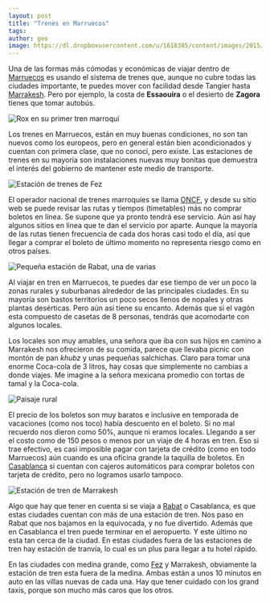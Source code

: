 ```yaml
---
layout: post
title: "Trenes en Marruecos"
tags: 
author: geo
image: https://dl.dropboxusercontent.com/u/1610385/content/images/2015/05/2015-01-05-11-01-24.jpg
---
```

Una de las formas más cómodas y económicas de viajar dentro de [Marruecos](/tag/marruecos) es usando el sistema de trenes que, aunque no cubre todas las ciudades importante,  te puedes mover con facilidad desde Tangier hasta [Marrakesh](/tag/marrakesh). Pero por ejemplo, la costa de **Essaouira** o el desierto de **Zagora** tienes que tomar autobús.

![Rox en su primer tren marroquí](https://dl.dropboxusercontent.com/u/1610385/content/images/2015/05/2014-12-30-10-19-46.jpg)

Los trenes en Marruecos, están en muy buenas condiciones, no son tan nuevos como los europeos, pero en general están bien acondicionados y cuentan con primera clase, que no conocí, pero existe. Las estaciones de trenes en su mayoría son instalaciones nuevas muy bonitas que demuestra el interés del gobierno de mantener este medio de transporte.

![Estación de trenes de Fez](https://dl.dropboxusercontent.com/u/1610385/content/images/2015/05/2014-12-30-08-15-30.jpg)

El operador nacional de trenes marroquíes se llama [ONCF](http://www.oncf.ma/), y desde su sitio web se puede revisar las rutas y tiempos (timetables) más no comprar boletos en línea. Se supone que ya pronto tendrá ese servicio. Aún así hay algunos sitios en línea que te dan el servicio por aparte. Aunque la mayoría de las rutas tienen frecuencia de cada dos horas casi todo el día, así que llegar a comprar el boleto de último momento no representa riesgo como en otros países.

![Pequeña estación de Rabat, una de varias](https://dl.dropboxusercontent.com/u/1610385/content/images/2015/05/2014-12-31-09-36-48.jpg)

Al viajar en tren en Marruecos, te puedes dar ese tiempo de ver un poco la zonas rurales y suburbanas alrededor de las principales ciudades. En su mayoría son bastos territorios un poco secos llenos de nopales y otras plantas desérticas. Pero aún así tiene su encanto. Además que si el vagón esta compuesto de casetas de 8 personas, tendrás que acomodarte con algunos locales.

Los locales son muy amables, una señora que iba con sus hijos en camino a Marrakesh nos ofrecieron de su comida, parece que llevaba picnic con montón de pan *khubz* y unas pequeñas salchichas. Claro para tomar una enorme Coca-cola de 3 litros, hay cosas que simplemente no cambias a donde viajes. Me imagine a la señora mexicana promedio con tortas de tamal y la Coca-cola.

![Paisaje rural](https://dl.dropboxusercontent.com/u/1610385/content/images/2015/05/2014-12-31-13-19-55.jpg)

El precio de los boletos son muy baratos e inclusive en temporada de vacaciones (como nos toco) había descuento en el boleto. Si no mal recuerdo nos dieron como 50%, aunque ni eramos locales. Llegando a ser el costo como de 150 pesos o menos por un viaje de 4 horas en tren. Eso si trae efectivo, es casi imposible pagar con tarjeta de crédito (como en todo Marruecos) aún cuando es una oficina grande la taquilla de boletos. En [Casablanca](/tag/casablanca) si cuentan con cajeros automáticos para comprar boletos con tarjeta de crédito, pero no logramos usarlo tampoco.

![Estación de tren de Marrakesh](https://dl.dropboxusercontent.com/u/1610385/content/images/2015/05/2014-12-31-14-46-11.jpg)

Algo que hay que tener en cuenta si se viaja a [Rabat](/tag/rabat) o Casablanca, es que estas ciudades cuentan con más de una estación de tren. Nos paso en Rabat que nos bajamos en la equivocada, y no fue divertido. Además que en Casablanca el tren puede terminar en el aeropuerto. Y este último no esta tan cerca de la ciudad. En estas ciudades fuera de las estaciones de tren hay estación de tranvía, lo cual es un plus para llegar a tu hotel rápido.

En las ciudades con medina grande, como [Fez](/tag/fez) y Marrakesh, obviamente la estación de tren esta fuera de la medina. Ambas están a unos 10 minutos en auto en las villas nuevas de cada una. Hay que tener cuidado con los grand taxis, porque son mucho más caros que los otros.